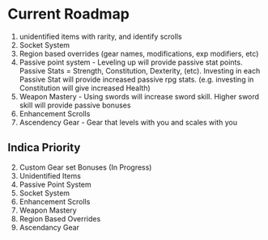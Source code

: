 # Current Roadmap #

1. unidentified items with rarity, and identify scrolls
2. Socket System
3. Region based overrides (gear names, modifications, exp modifiers, etc)
4. Passive point system - Leveling up will provide passive stat points. Passive Stats = Strength, Constitution, Dexterity, (etc). Investing in each Passive Stat will provide increased passive rpg stats. (e.g. investing in Constitution will give increased Health)
5. Weapon Mastery - Using swords will increase sword skill. Higher sword skill will provide passive bonuses
6. Enhancement Scrolls
7. Ascendency Gear - Gear that levels with you and scales with you



## Indica Priority ##

2. Custom Gear set Bonuses (In Progress)
2. Unidentified Items
3. Passive Point System
4. Socket System
5. Enhancement Scrolls
6. Weapon Mastery
7. Region Based Overrides
8. Ascendancy Gear